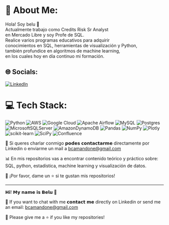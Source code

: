 # 💫 About Me:
Hola! Soy belu 👋⁣⁣<br>⁣⁣Actualmente trabajo como  Credits Risk Sr Analyst <br>en Mercado Libre y  soy Profe de SQL.<br>Realice varios programas educativos para adquirir <br>conocimientos en SQL, herramientas de visualización y Python,<br>también profundice en algoritmos de machine learning,<br>en los cuales hoy en día continuo mi formación.<br>


## 🌐 Socials:
[![LinkedIn](https://img.shields.io/badge/LinkedIn-%230077B5.svg?logo=linkedin&logoColor=white)](https://linkedin.com/in/https://www.linkedin.com/in/mariabelencamandone/) 

# 💻 Tech Stack:
![Python](https://img.shields.io/badge/python-3670A0?style=for-the-badge&logo=python&logoColor=ffdd54) ![AWS](https://img.shields.io/badge/AWS-%23FF9900.svg?style=for-the-badge&logo=amazon-aws&logoColor=white) ![Google Cloud](https://img.shields.io/badge/Google%20Cloud-%234285F4.svg?style=for-the-badge&logo=google-cloud&logoColor=white) ![Apache Airflow](https://img.shields.io/badge/Apache%20Airflow-017CEE?style=for-the-badge&logo=Apache%20Airflow&logoColor=white) ![MySQL](https://img.shields.io/badge/mysql-%2300f.svg?style=for-the-badge&logo=mysql&logoColor=white) ![Postgres](https://img.shields.io/badge/postgres-%23316192.svg?style=for-the-badge&logo=postgresql&logoColor=white) ![MicrosoftSQLServer](https://img.shields.io/badge/Microsoft%20SQL%20Sever-CC2927?style=for-the-badge&logo=microsoft%20sql%20server&logoColor=white) ![AmazonDynamoDB](https://img.shields.io/badge/Amazon%20DynamoDB-4053D6?style=for-the-badge&logo=Amazon%20DynamoDB&logoColor=white) ![Pandas](https://img.shields.io/badge/pandas-%23150458.svg?style=for-the-badge&logo=pandas&logoColor=white) ![NumPy](https://img.shields.io/badge/numpy-%23013243.svg?style=for-the-badge&logo=numpy&logoColor=white) ![Plotly](https://img.shields.io/badge/Plotly-%233F4F75.svg?style=for-the-badge&logo=plotly&logoColor=white) ![scikit-learn](https://img.shields.io/badge/scikit--learn-%23F7931E.svg?style=for-the-badge&logo=scikit-learn&logoColor=white) ![SciPy](https://img.shields.io/badge/SciPy-%230C55A5.svg?style=for-the-badge&logo=scipy&logoColor=%white) ![Confluence](https://img.shields.io/badge/confluence-%23172BF4.svg?style=for-the-badge&logo=confluence&logoColor=white)



📧 Si queres charlar conmigo 𝗽𝗼𝗱𝗲𝘀 𝗰𝗼𝗻𝘁𝗮𝗰𝘁𝗮𝗿𝗺𝗲 directamente por Linkedin o enviarme un mail a bcamandone@gmail.com

📊 En mis repositorios vas a encontrar contenido teórico y práctico sobre: SQL, python, estadística, machine learning y visualización de datos. 

👏 ¡Por favor, dame un ⭐️ si te gustan mis repositorios!

----------------------------------------------------------------------------------------------------------------------------------------------------------------------

𝗛𝗶! 𝗠𝘆 𝗻𝗮𝗺𝗲 𝗶𝘀 𝗕𝗲𝗹𝘂 👋

📧 If you want to chat with me 𝗰𝗼𝗻𝘁𝗮𝗰𝘁 𝗺𝗲 directly on Linkedin or send me an email: bcamandone@gmail.com

👏 Please give me a ⭐️ if you like my repositories!


